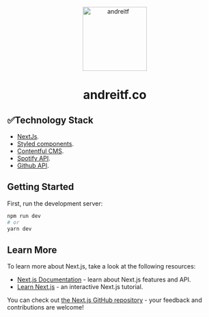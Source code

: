 <p align="center">
  <img alt="andreitf" src="https://user-images.githubusercontent.com/13293669/131139123-5533f7c1-aa26-4d27-9fed-1efe4598a41a.png" width="150" />
</p>
<h1 align="center">
    andreitf.co
</h1>

## ✅Technology Stack

- [NextJs](https://nextjs.org).
- [Styled components](https://styled-components.com/).
- [Contentful CMS](https://www.contentful.com/).
- [Spotify API](https://www.contentful.com/).
- [Github API](https://www.contentful.com/).


## Getting Started

First, run the development server:

```bash
npm run dev
# or
yarn dev
```

## Learn More

To learn more about Next.js, take a look at the following resources:

- [Next.js Documentation](https://nextjs.org/docs) - learn about Next.js features and API.
- [Learn Next.js](https://nextjs.org/learn) - an interactive Next.js tutorial.

You can check out [the Next.js GitHub repository](https://github.com/vercel/next.js/) - your feedback and contributions are welcome!